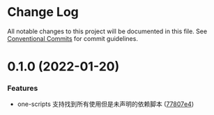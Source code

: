 # Change Log

All notable changes to this project will be documented in this file.
See [Conventional Commits](https://conventionalcommits.org) for commit guidelines.

# 0.1.0 (2022-01-20)


### Features

* one-scripts 支持找到所有使用但是未声明的依赖脚本 ([77807e4](https://10.1.2.7/visual-fe/swap-modules/commits/77807e40853d28eff12a3cd07907b80e2f355bee))
